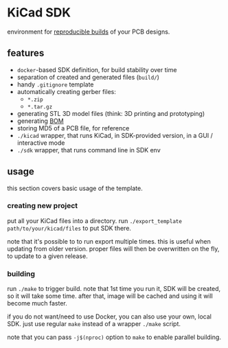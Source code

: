 # KiCad SDK

environment for [reproducible builds](https://en.wikipedia.org/wiki/Reproducible_builds) of your PCB designs.


## features
* `docker`-based SDK definition, for build stability over time
* separation of created and generated files (`build/`)
* handy `.gitignore` template
* automatically creating gerber files:
  - `*.zip`
  - `*.tar.gz`
* generating STL 3D model files (think: 3D printing and prototyping)
* generating [BOM](https://en.wikipedia.org/wiki/Bill_of_materials)
* storing MD5 of a PCB file, for reference
* `./kicad` wrapper, that runs KiCad, in SDK-provided version, in a GUI / interactive mode
* `./sdk` wrapper, that runs command line in SDK env


## usage

this section covers basic usage of the template.


### creating new project

put all your KiCad files into a directory.
run `./export_template path/to/your/kicad/files` to put SDK there.

note that it's possible to to run export multiple times.
this is useful when updating from older version.
proper files will then be overwritten on the fly, to update to a given release.



### building

run `./make` to trigger build.
note that 1st time you run it, SDK will be created, so it will take some time.
after that, image will be cached and using it will become much faster.

if you do not want/need to use Docker, you can also use your own, local SDK.
just use regular `make` instead of a wrapper `./make` script.

note that you can pass `-j$(nproc)` option to `make` to enable parallel building.
